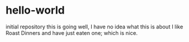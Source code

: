 # hello-world
initial repository
this is going well, I have no idea what this is about
I like Roast Dinners and have just eaten one; which is nice.
